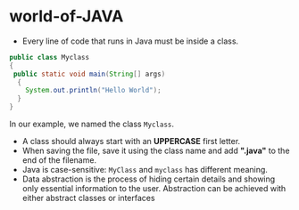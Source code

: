 # world-of-JAVA

- Every line of code that runs in Java must be inside a class.
```java
public class Myclass 
{
 public static void main(String[] args) 
  {
    System.out.println("Hello World");
  }
}
```
In our example, we named the class ```Myclass```. <br />
- A class should always start with an **UPPERCASE** first letter. <br />
- When saving the file, save it using the class name and add **".java"** to the end of the filename.
- Java is case-sensitive: ```MyClass``` and ```myclass``` has different meaning.
- Data abstraction is the process of hiding certain details and showing only essential information to the user.
Abstraction can be achieved with either abstract classes or interfaces
